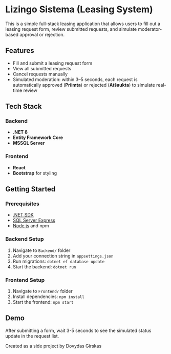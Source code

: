 # Lizingo Sistema (Leasing System)

This is a simple full-stack leasing application that allows users to fill out a leasing request form, review submitted requests, and simulate moderator-based approval or rejection.

## Features

- Fill and submit a leasing request form
- View all submitted requests
- Cancel requests manually
- Simulated moderation: within 3–5 seconds, each request is automatically approved (**Priimta**) or rejected (**Atšaukta**) to simulate real-time review

## Tech Stack

### Backend
- **.NET 8**
- **Entity Framework Core**
- **MSSQL Server**

### Frontend
- **React**
- **Bootstrap** for styling

## Getting Started

### Prerequisites

- [.NET SDK](https://dotnet.microsoft.com/download)
- [SQL Server Express](https://www.microsoft.com/en-us/sql-server/sql-server-downloads)
- [Node.js](https://nodejs.org/) and npm

### Backend Setup

1. Navigate to `Backend/` folder
2. Add your connection string in `appsettings.json`
3. Run migrations:
   `dotnet ef database update`
4. Start the backend:
   `dotnet run`

### Frontend Setup

1. Navigate to `Frontend/` folder
2. Install dependencies:
   `npm install`
3. Start the frontend:
   `npm start`

## Demo

After submitting a form, wait 3-5 seconds to see the simulated status update in the request list.


Created as a side project by Dovydas Girskas
